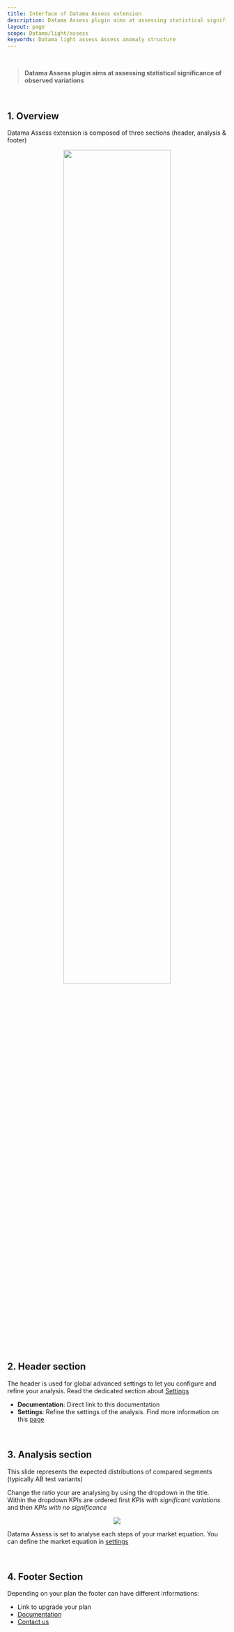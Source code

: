 ```yaml
---
title: Interface of Datama Assess extension
description: Datama Assess plugin aims at assessing statistical significance of observed variations
layout: page
scope: Datama/light/assess
keywords: Datama light assess Assess anomaly structure
---
```


<br>

> **Datama Assess plugin aims at assessing statistical significance of observed variations**

<br>

## 1. Overview

Datama Assess extension is composed of three sections (header, analysis & footer)

<center><img style="width: 70%;" src="{{site.url}}/{{site.baseurl}}/extensions/datama-assess/assets/assess_structure.png"/></center>


<br>

## 2. Header section 

The header is used for global advanced settings to let you configure and refine your analysis. Read the dedicated section about [Settings]({{site.url}}/{{site.baseurl}}/extensions/datama-assess/assets/settings.html)

- **Documentation**: Direct link to this documentation
- **Settings**: Refine the settings of the analysis. Find more information on this [page]({{site.url}}/{{site.baseurl}}/extensions/datama-detect/settings/settings.html)


<br>

## 3. Analysis section

This slide represents the expected distributions of compared segments (typically AB test variants)

Change the ratio your are analysing by using the dropdown in the title. Within the dropdown KPIs are ordered first <i>KPIs with significant variations</i> and then <i>KPIs with no significance</i>

<center><img src="{{site.url}}/{{site.baseurl}}/extensions/datama-assess/assets/assess_dropdown.png"/></center>

Datama Assess is set to analyse each steps of your market equation. You can define the market equation in [settings]({{site.url}}/{{site.baseurl}}/extensions/datama-detect/settings/settings.html)

<br>

## 4. Footer Section

Depending on your plan the footer can have different informations: 
- Link to upgrade your plan
- [Documentation]((https://docs.Datama.io/)) 
- [Contact us](https://Datama.io/lets-talk/)

